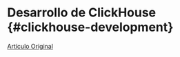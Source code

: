 # Desarrollo de ClickHouse {#clickhouse-development}

[Artículo Original](https://clickhouse.tech/docs/es/development/) <!--hide-->
